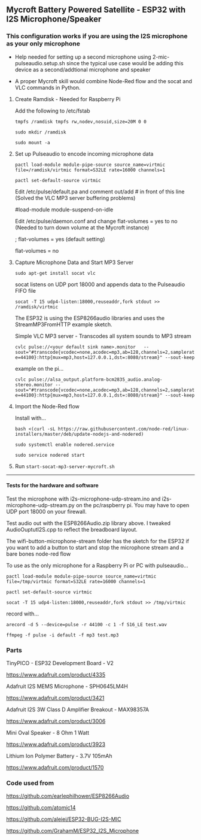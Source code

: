 ## Mycroft Battery Powered Satellite - ESP32 with I2S Microphone/Speaker

### This configuration works if you are using the I2S microphone as your only microphone

* Help needed for setting up a second microphone using 2-mic-pulseaudio.setup.sh since the typical
use case would be adding this device as a second/addtional microphone and speaker

* A proper Mycroft skill would combine Node-Red flow and the socat and VLC commands in Python.

1. Create Ramdisk - Needed for Raspberry Pi

    Add the following to /etc/fstab
    
    ```tmpfs /ramdisk tmpfs rw,nodev,nosuid,size=20M 0 0```
    
    ```sudo mkdir /ramdisk```
    
    ```sudo mount -a```


2. Set up Pulseaudio to encode incoming microphone data

    ```pactl load-module module-pipe-source source_name=virtmic file=/ramdisk/virtmic format=S32LE rate=16000 channels=1```

    ```pactl set-default-source virtmic```
    
    Edit /etc/pulse/default.pa and comment out/add # in front of this line (Solved the VLC MP3 server buffering problems)
    
      #load-module module-suspend-on-idle
        
    Edit /etc/pulse/daemon.conf and change flat-volumes = yes to no (Needed to turn down volume at the Mycroft instance)
    
      ; flat-volumes = yes (default setting)
      
      flat-volumes = no

3. Capture Microphone Data and Start MP3 Server

    ```sudo apt-get install socat vlc```

    socat listens on UDP port 18000 and appends data to the Pulseaudio FIFO file

   ```socat -T 15 udp4-listen:18000,reuseaddr,fork stdout >> /ramdisk/virtmic```

    The ESP32 is using the ESP8266audio libraries and uses the StreamMP3FromHTTP example sketch.

    Simple VLC MP3 server - Transcodes all system sounds to MP3 stream

   ```cvlc pulse://<your default sink name>.monitor   --sout="#transcode{vcodec=none,acodec=mp3,ab=128,channels=2,samplerate=44100}:http{mux=mp3,host=127.0.0.1,dst=:8080/stream}" --sout-keep```

    example on the pi...

   ```cvlc pulse://alsa_output.platform-bcm2835_audio.analog-stereo.monitor --sout="#transcode{vcodec=none,acodec=mp3,ab=128,channels=2,samplerate=44100}:http{mux=mp3,host=127.0.0.1,dst=:8080/stream}" --sout-keep```

4. Import the Node-Red flow
 
    Install with...
    
    ```bash <(curl -sL https://raw.githubusercontent.com/node-red/linux-installers/master/deb/update-nodejs-and-nodered)```
    
    ```sudo systemctl enable nodered.service```

    ```sudo service nodered start```

5. Run ```start-socat-mp3-server-mycroft.sh```


---

#### Tests for the hardware and software


Test the microphone with i2s-microphone-udp-stream.ino and i2s-microphone-udp-stream.py on the pc/raspberry pi.
You may have to open UDP port 18000 on your firewall.

Test audio out with the ESP8266Audio.zip library above. I tweaked AudioOuptutI2S.cpp to reflect the breadboard layout.

The wifi-button-microphone-stream folder has the sketch for the ESP32 if you want to
add a button to start and stop the microphone stream and a bare bones node-red flow

To use as the only microphone for a Raspberry Pi or PC with pulseaudio...

```pactl load-module module-pipe-source source_name=virtmic file=/tmp/virtmic format=S32LE rate=16000 channels=1```

```pactl set-default-source virtmic```

```socat -T 15 udp4-listen:18000,reuseaddr,fork stdout >> /tmp/virtmic```

record with...

```arecord -d 5 --device=pulse -r 44100 -c 1 -f S16_LE test.wav```

```ffmpeg -f pulse -i default -f mp3 test.mp3```

### Parts

TinyPICO - ESP32 Development Board - V2

https://www.adafruit.com/product/4335

Adafruit I2S MEMS Microphone - SPH0645LM4H

https://www.adafruit.com/product/3421

Adafruit I2S 3W Class D Amplifier Breakout - MAX98357A

https://www.adafruit.com/product/3006

Mini Oval Speaker - 8 Ohm 1 Watt

https://www.adafruit.com/product/3923

Lithium Ion Polymer Battery - 3.7V 105mAh

https://www.adafruit.com/product/1570



### Code used from

https://github.com/earlephilhower/ESP8266Audio

https://github.com/atomic14

https://github.com/aleiei/ESP32-BUG-I2S-MIC

https://github.com/GrahamM/ESP32_I2S_Microphone

